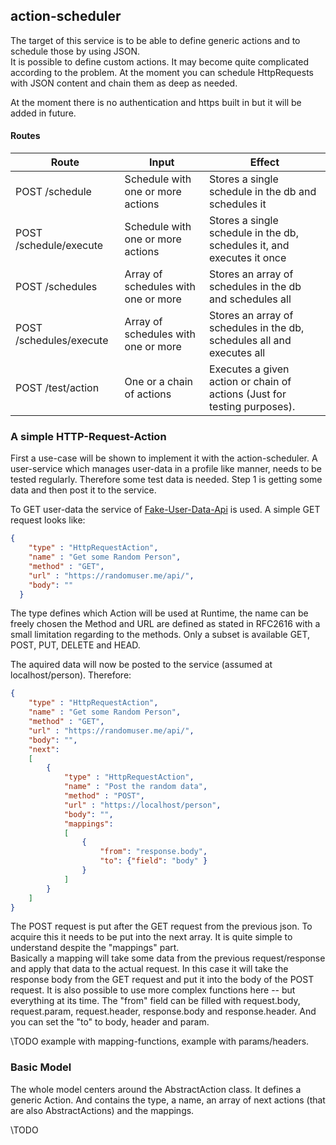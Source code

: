 ## action-scheduler
The target of this service is to be able to define generic actions and to schedule
those by using JSON.</br>
It is possible to define custom actions. It may become quite complicated according to the problem. At the moment you
can schedule HttpRequests with JSON content and chain them as deep as needed.

At the moment there is no authentication and https built in but it will be added in future.
#### Routes

| Route                   | Input                                | Effect 
|-------------------------|--------------------------------------|------------------
| POST /schedule          | Schedule with one or more actions    | Stores a single schedule in the db and schedules it
| POST /schedule/execute  | Schedule with one or more actions    | Stores a single schedule in the db, schedules it, and executes it once
| POST /schedules         | Array of schedules with one or more  | Stores an array of schedules in the db and schedules all
| POST /schedules/execute | Array of schedules with one or more  | Stores an array of schedules in the db, schedules all and executes all
| POST /test/action       | One or a chain of actions            | Executes a given action or chain of actions (Just for testing purposes).

### A simple HTTP-Request-Action
First a use-case will be shown to implement it with the action-scheduler.
A user-service which manages user-data in a profile like manner, needs to be tested regularly.
Therefore some test data is needed. Step 1 is getting some data and then post it to the service.

To GET user-data the service of [Fake-User-Data-Api](https://randomuser.me/api/) is used. A simple GET request looks like:

```json
{
    "type" : "HttpRequestAction",
    "name" : "Get some Random Person",
    "method" : "GET",
    "url" : "https://randomuser.me/api/",
    "body": ""
  }
```

The type defines which Action will be used at Runtime, the name can be freely chosen the Method and URL are defined as stated in RFC2616 with a
small limitation regarding to the methods. Only a subset is available GET, POST, PUT, DELETE and HEAD.

The aquired data will now be posted to the service (assumed at localhost/person). Therefore:
```json
{
    "type" : "HttpRequestAction",
    "name" : "Get some Random Person",
    "method" : "GET",
    "url" : "https://randomuser.me/api/",
    "body": "",
    "next":
    [
        {
            "type" : "HttpRequestAction",
            "name" : "Post the random data",
            "method" : "POST",
            "url" : "https://localhost/person",
            "body": "",
            "mappings": 
            [
                {
                    "from": "response.body",
                    "to": {"field": "body" }
                }
            ]
        }
    ]
}
```

The POST request is put after the GET request from the previous json. To acquire this it needs to be put
into the next array. It is quite simple to understand despite the "mappings" part. </br>
Basically a mapping will take some data from the previous request/response and apply that data to the
actual request. In this case it will take the response body from the GET request and put it into the body of
the POST request. It is also possible to use more complex functions here -- but everything at its time.
The "from" field can be filled with request.body, request.param, request.header, response.body and response.header.
And you can set the "to" to body, header and param.

\\TODO example with mapping-functions, example with params/headers.

### Basic Model
The whole model centers around the AbstractAction class. It defines a generic Action. And contains
the type, a name, an array of next actions (that are also AbstractActions) and the mappings.

\\TODO
